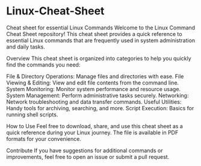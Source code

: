 # Linux-Cheat-Sheet
Cheat sheet for essential Linux Commands
Welcome to the Linux Command Cheat Sheet repository! This cheat sheet provides a quick reference to essential Linux commands that are frequently used in system administration and daily tasks.

Overview
This cheat sheet is organized into categories to help you quickly find the commands you need:

File & Directory Operations: Manage files and directories with ease.
File Viewing & Editing: View and edit file contents from the command line.
System Monitoring: Monitor system performance and resource usage.
System Management: Perform administrative tasks securely.
Networking: Network troubleshooting and data transfer commands.
Useful Utilities: Handy tools for archiving, searching, and more.
Script Execution: Basics for running shell scripts.

How to Use
Feel free to download, share, and use this cheat sheet as a quick reference during your Linux journey. The file is available in PDF formats for your convenience.

Contribute
If you have suggestions for additional commands or improvements, feel free to open an issue or submit a pull request.
